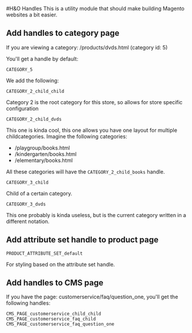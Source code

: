 #H&O Handles
This is a utility module that should make building Magento websites a bit easier.

## Add handles to category page

If you are viewing a category:
/products/dvds.html (category id: 5)

You'll get a handle by default:
```
CATEGORY_5
```

We add the following:
```
CATEGORY_2_child_child
```
Category 2 is the root category for this store, so allows for store specific configuration

```
CATEGORY_2_child_dvds
```
This one is kinda cool, this one allows you have one layout for multiple childcategories. Imagine the following categories:
- /playgroup/books.html
- /kindergarten/books.html
- /elementary/books.html

All these categories will have the `CATEGORY_2_child_books` handle.

```
CATEGORY_3_child
```
Child of a certain category.

```
CATEGORY_3_dvds
```
This one probably is kinda useless, but is the current category written in a different notation.


## Add attribute set handle to product page

```
PRODUCT_ATTRIBUTE_SET_default
```
For styling based on the attribute set handle.

## Add handles to CMS page
If you have the page: customerservice/faq/question_one, you'll get the following handles:

```
CMS_PAGE_customerservice_child_child
CMS_PAGE_customerservice_faq_child
CMS_PAGE_customerservice_faq_question_one
```